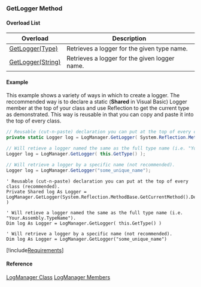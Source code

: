 ### GetLogger Method

#### Overload List

| Overload | Description |
| --- | --- |
| [GetLogger(Type)](FChoice.Common~FChoice.Common.LogManager~GetLogger(Type).md) | Retrieves a logger for the given type name.   |
| [GetLogger(String)](FChoice.Common~FChoice.Common.LogManager~GetLogger(String).md) | Retrieves a logger for the given logger name.   |

#### Example

This example shows a variety of ways in which to create a logger. The reccommended way is to declare a static (**Shared** in Visual Basic) Logger member at the top of your class and use Reflection to get the current type as demonstrated. This way is reusable in that you can copy and paste it into the top of every class.

```csharp
// Reusable (cut-n-paste) declaration you can put at the top of every class (recommended).
private static Logger log = LogManager.GetLogger( System.Reflection.MethodBase.GetCurrentMethod().DeclaringType );

// Will retieve a logger named the same as the full type name (i.e. "Your.Assembly.TypeName").
Logger log = LogManager.GetLogger( this.GetType() );

// Will retrieve a logger by a specific name (not recommended).
Logger log = LogManager.GetLogger("some_unique_name");
```

```vbnet
' Reusable (cut-n-paste) declaration you can put at the top of every class (recommended).
Private Shared log As Logger = LogManager.GetLogger(System.Reflection.MethodBase.GetCurrentMethod().DeclaringType )

' Will retieve a logger named the same as the full type name (i.e. "Your.Assembly.TypeName").
Dim log As Logger = LogManager.GetLogger( this.GetType() )

' Will retrieve a logger by a specific name (not recommended).
Dim log As Logger = LogManager.GetLogger("some_unique_name")
```

[!include[Requirements](../partials/requirements.md)]

#### Reference

[LogManager Class](FChoice.Common~FChoice.Common.LogManager.md)
[LogManager Members](FChoice.Common~FChoice.Common.LogManager_members.md)
